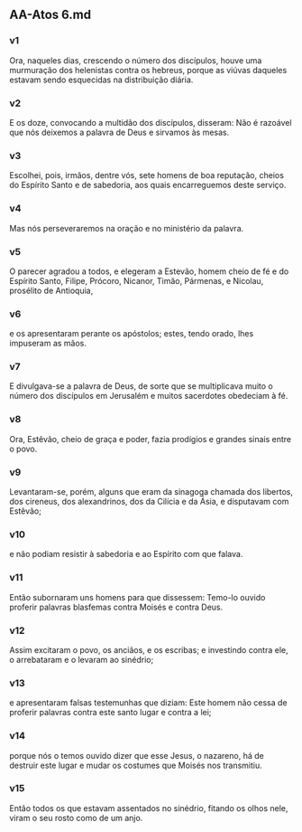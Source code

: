 ## AA-Atos 6.md
### v1
 Ora, naqueles dias, crescendo o número dos discípulos, houve uma murmuração dos helenistas contra os hebreus, porque as viúvas daqueles estavam sendo esquecidas na distribuição diária.
### v2
 E os doze, convocando a multidão dos discípulos, disseram: Não é razoável que nós deixemos a palavra de Deus e sirvamos às mesas.
### v3
 Escolhei, pois, irmãos, dentre vós, sete homens de boa reputação, cheios do Espírito Santo e de sabedoria, aos quais encarreguemos deste serviço.
### v4
 Mas nós perseveraremos na oração e no ministério da palavra.
### v5
 O parecer agradou a todos, e elegeram a Estevão, homem cheio de fé e do Espírito Santo, Filipe, Prócoro, Nicanor, Timão, Pármenas, e Nicolau, prosélito de Antioquia,
### v6
 e os apresentaram perante os apóstolos; estes, tendo orado, lhes impuseram as mãos.
### v7
 E divulgava-se a palavra de Deus, de sorte que se multiplicava muito o número dos discípulos em Jerusalém e muitos sacerdotes obedeciam à fé.
### v8
 Ora, Estêvão, cheio de graça e poder, fazia prodígios e grandes sinais entre o povo.
### v9
 Levantaram-se, porém, alguns que eram da sinagoga chamada dos libertos, dos cireneus, dos alexandrinos, dos da Cilícia e da Ásia, e disputavam com Estêvão;
### v10
 e não podiam resistir à sabedoria e ao Espírito com que falava.
### v11
 Então subornaram uns homens para que dissessem: Temo-lo ouvido proferir palavras blasfemas contra Moisés e contra Deus.
### v12
 Assim excitaram o povo, os anciãos, e os escribas; e investindo contra ele, o arrebataram e o levaram ao sinédrio;
### v13
 e apresentaram falsas testemunhas que diziam: Este homem não cessa de proferir palavras contra este santo lugar e contra a lei;
### v14
 porque nós o temos ouvido dizer que esse Jesus, o nazareno, há de destruir este lugar e mudar os costumes que Moisés nos transmitiu.
### v15
 Então todos os que estavam assentados no sinédrio, fitando os olhos nele, viram o seu rosto como de um anjo.
